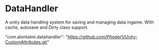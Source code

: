 # DataHandler
 A unity data handling system for saving and managing data ingame. With cache, autosave and Dirty class support.
 
 "com.alontalmi.datahandler": "https://github.com/Phoder1/Unity-CustomAttributes.git"
